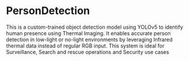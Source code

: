 # PersonDetection
This is a custom-trained object detection model using YOLOv5 to identify human presence using Thermal Imaging.  It enables accurate person detection in low-light or no-light environments by leveraging Infrared thermal data instead of regular RGB input.  This system is ideal for Surveillance, Search and rescue operations and Security use cases
